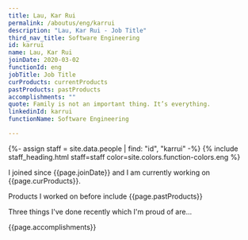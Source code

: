```yaml
---
title: Lau, Kar Rui
permalink: /aboutus/eng/karrui
description: "Lau, Kar Rui - Job Title"
third_nav_title: Software Engineering
id: karrui
name: Lau, Kar Rui
joinDate: 2020-03-02
functionId: eng
jobTitle: Job Title
curProducts: currentProducts
pastProducts: pastProducts
accomplishments: ""
quote: Family is not an important thing. It’s everything.
linkedinId: karrui
functionName: Software Engineering

---
```


{%- assign staff = site.data.people | find: "id", "karrui" -%}
{% include staff_heading.html staff=staff color=site.colors.function-colors.eng %}

<p>I joined since {{page.joinDate}} and I am currently working on {{page.curProducts}}.</p>

<p>Products I worked on before include {{page.pastProducts}}</p>

<p>Three things I've done recently which I'm proud of are...</p>
{{page.accomplishments}}
